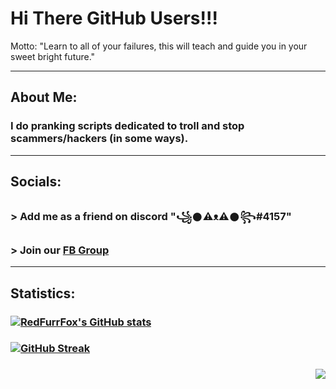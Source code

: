 # Hi There GitHub Users!!!
Motto: "Learn to all of your failures, this will teach and guide you in your sweet bright future."

---

## About Me:
### I do pranking scripts dedicated to troll and stop scammers/hackers (in some ways).

---

## Socials:
###  > Add me as a friend on discord "꧁𒊹⚠ᴥ⚠𒊹꧂#4157"
###  > Join our [FB Group](https://www.facebook.com/groups/1778790372291663)

---

## Statistics:
### [![RedFurrFox's GitHub stats](https://github-readme-stats.vercel.app/api?username=RedFurrFox&count_private=true&show_icons=true&theme=apprentice)](https://github.com/anuraghazra/github-readme-stats)
### [![GitHub Streak](https://github-readme-streak-stats.herokuapp.com?user=RedFurrFox&theme=dark-smoky)](https://git.io/streak-stats)

### <img align="right" src="https://komarev.com/ghpvc/?username=RedFurrFox">

<!--
**RedFurrFox/RedFurrFox** is a ✨ _special_ ✨ repository because its `README.md` (this file) appears on your GitHub profile.

Here are some ideas to get you started:

- 🔭 I’m currently working on ...
- 🌱 I’m currently learning ...
- 👯 I’m looking to collaborate on ...
- 🤔 I’m looking for help with ...
- 💬 Ask me about ...
- 📫 How to reach me: ...
- 😄 Pronouns: ...
- ⚡ Fun fact: ...
-->

